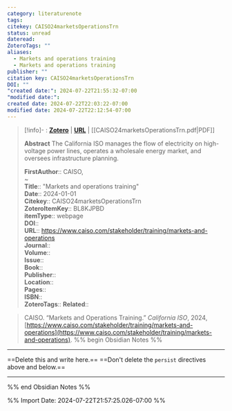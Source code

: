 ```yaml
---
category: literaturenote
tags: 
citekey: CAISO24marketsOperationsTrn
status: unread
dateread: 
ZoteroTags: ""
aliases:
  - Markets and operations training
  - Markets and operations training
publisher: ""
citation key: CAISO24marketsOperationsTrn
DOI: ""
"created date:": 2024-07-22T21:55:32-07:00
"modified date:": 
created date: 2024-07-22T22:03:22-07:00
modified date: 2024-07-22T22:12:54-07:00
---
```


> [!info]- : [**Zotero**](zotero://select/library/items/BL8KJPBD)   | [**URL**](https://www.caiso.com/stakeholder/training/markets-and-operations) | [[CAISO24marketsOperationsTrn.pdf|PDF]]
>
> 
> **Abstract**
> The California ISO manages the flow of electricity on high-voltage power lines, operates a wholesale energy market, and oversees infrastructure planning.
> 
> 
> **FirstAuthor**:: CAISO,   
~    
> **Title**:: "Markets and operations training"  
> **Date**:: 2024-01-01  
> **Citekey**:: CAISO24marketsOperationsTrn  
> **ZoteroItemKey**:: BL8KJPBD  
> **itemType**:: webpage  
> **DOI**::   
> **URL**:: https://www.caiso.com/stakeholder/training/markets-and-operations  
> **Journal**::   
> **Volume**::   
> **Issue**::   
> **Book**::   
> **Publisher**::   
> **Location**::    
> **Pages**::   
> **ISBN**::   
> **ZoteroTags**:: 
> **Related**:: 

> CAISO. “Markets and Operations Training.” _California ISO_, 2024, [https://www.caiso.com/stakeholder/training/markets-and-operations](https://www.caiso.com/stakeholder/training/markets-and-operations).
%% begin Obsidian Notes %%
___
==Delete this and write here.==
==Don't delete the `persist` directives above and below.==
___
%% end Obsidian Notes %%



%% Import Date: 2024-07-22T21:57:25.026-07:00 %%
